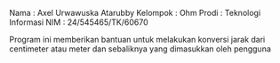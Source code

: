 Nama : Axel Urwawuska Atarubby Kelompok : Ohm Prodi : Teknologi Informasi NIM : 24/545465/TK/60670

Program ini memberikan bantuan untuk melakukan konversi jarak dari centimeter atau meter dan sebaliknya yang dimasukkan oleh pengguna
